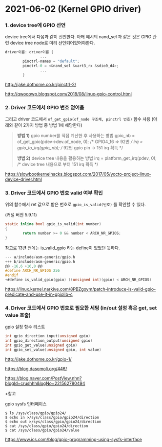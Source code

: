 # 2021-06-02 (Kernel GPIO driver)

### 1. device tree에 GPIO 선언

device tree에서 다음과 같이 선언한다. 아래 예시의 nand_sel 과 같은 것은 GPIO 관련 device tree node로 미리 선언되어있어야한다.

```c
driver이름: driver이름 {
                ...
		pinctrl-names = "default";
		pinctrl-0 = <&nand_sel &uart3_rx &sdio0_d4>;
                ...
        }
```

http://jake.dothome.co.kr/pinctrl-2/

http://qwooowp.blogspot.com/2018/08/linux-gpio-control.html



### 2. Driver 코드에서 GPIO 번호 얻어옴

그리고 driver 코드에서 `of_get_gpio(of_node 구조체, pinctrl 번호)` 함수 사용 (아래와 같이 2가지 방법 중 방법 1에 해당한다)

> **방법 1)** gpio number를 직접 계산한 후 사용하는 방법
>    gpio_nb = of_get_gpio(pdev->dev.of_node, 0);  /* GPIO4_16 => 92번 */
>    irq = gpio_to_irq(gpio_nb);                   /* 92번 gpio pin -> 151 irq 획득 */
>
> **방법 2)** device tree 내용을 활용하는 방법
>    irq = platform_get_irq(pdev, 0);     /* device tree 내용으로 부터 151 irq 획득 */

https://slowbootkernelhacks.blogspot.com/2017/05/yocto-project-linux-device-driver.html



### 3. Driver 코드에서 GPIO 번호 valid 여부 확인

위의 함수에서 ret 값으로 받은 번호로 `gpio_is_valid(번호)` 를 확인할 수 있다.

(커널 버전 5.9.11)

```c
static inline bool gpio_is_valid(int number)
{
        return number >= 0 && number < ARCH_NR_GPIOS;
}
```

참고로 13년 전에는 is_valid_gpio 라는 define이 있었던 듯하다.

```c
--- a/include/asm-generic/gpio.h
+++ b/include/asm-generic/gpio.h
@@ -16,6 +16,8 @@
#define ARCH_NR_GPIOS 256
#endif
+#define is_valid_gpio(gpio) ((unsigned int)(gpio) < ARCH_NR_GPIOS)
```

https://linux.kernel.narkive.com/8PBZgoym/patch-introduce-is-valid-gpio-predicate-and-use-it-in-gpiolib-c



### 4. Driver 코드에서 GPIO 번호로 필요한 세팅 (in/out 설정 혹은 get, set value 호출)

gpio 설정 함수 리스트

```c
int gpio_direction_input(unsigned gpio)
int gpio_direction_output(unsigned gpio)
int gpio_get_value(unsigned gpio)
int gpio_set_value(unsigned gpio, int value)
```

http://jake.dothome.co.kr/gpio-1/

https://blog.dasomoli.org/446/

https://blog.naver.com/PostView.nhn?blogId=crushhh&logNo=221562780494



+참고

gpio sysfs 인터페이스

```shell
$ ls /sys/class/gpio/gpio24/
$ echo in >/sys/class/gpio/gpio24/direction
$ echo out >/sys/class/gpio/gpio24/direction
$ cat /sys/class/gpio/gpio24/direction
$ cat /sys/class/gpio/gpio24/value
```

https://www.ics.com/blog/gpio-programming-using-sysfs-interface